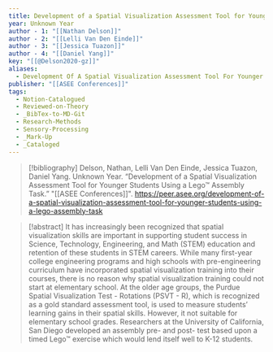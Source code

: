 ```yaml
---
title: Development of a Spatial Visualization Assessment Tool for Younger Students Using a Lego™ Assembly Task
year: Unknown Year
author - 1: "[[Nathan Delson]]"
author - 2: "[[Lelli Van Den Einde]]"
author - 3: "[[Jessica Tuazon]]"
author - 4: "[[Daniel Yang]]"
key: "[[@Delson2020-gz]]"
aliases:
  - Development Of A Spatial Visualization Assessment Tool For Younger Students Using A Lego™ Assembly Task
publisher: "[[ASEE Conferences]]"
tags:
  - Notion-Catalogued
  - Reviewed-on-Theory
  - _BibTex-to-MD-Git
  - Research-Methods
  - Sensory-Processing
  - _Mark-Up
  - _Cataloged
---
```


> [!bibliography]
> Delson, Nathan, Lelli Van Den Einde, Jessica Tuazon, Daniel Yang. Unknown Year. “Development of a Spatial Visualization Assessment Tool for Younger Students Using a Lego™ Assembly Task.” "[[ASEE Conferences]]". https://peer.asee.org/development-of-a-spatial-visualization-assessment-tool-for-younger-students-using-a-lego-assembly-task

> [!abstract]
> It has increasingly been recognized that spatial visualization skills are important in supporting student success in Science, Technology, Engineering, and Math (STEM) education and retention of these students in STEM careers. While many first-year college engineering programs and high schools with pre-engineering curriculum have incorporated spatial visualization training into their courses, there is no reason why spatial visualization training could not start at elementary school. At the older age groups, the Purdue Spatial Visualization Test -  Rotations (PSVT - R), which is recognized as a gold standard assessment tool, is used to measure students’ learning gains in their spatial skills. However, it not suitable for elementary school grades. Researchers at the University of California, San Diego developed an assembly pre- and post- test based upon a timed Lego™ exercise which would lend itself well to K-12 students.